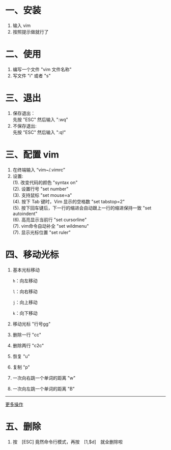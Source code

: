 # 一、安装
1. 输入 vim
2. 按照提示做就行了

# 二、使用
1. 编写一个文件 "vim 文件名称"
2. 写文件 "i" 或者 "s"
# 三、退出
1. 保存退出：<br>
      先按 "ESC" 然后输入 ":wq"
2. 不保存退出:<br>
      先按 "ESC" 然后输入 ":q!"<br>
# 三、配置 vim 
1. 在终端输入 “vim~/.vimrc”
2. 设置:<br>
(1). 改变代码的颜色 "syntax on"<br>
(2). 设置行号 "set number"<br>
(3). 支持鼠标 "set mouse=a"<br>
(4). 按下 Tab 键时，Vim 显示的空格数 "set tabstop=2"<br>
(5). 按下回车键后，下一行的缩进会自动跟上一行的缩进保持一致 "set autoindent"<br>
(6). 高亮显示当前行 "set cursorline"<br>
(7). vim命令自动补全 "set wildmenu"<br>
(7). 显示光标位置 "set ruler"
# 四、移动光标
1. 基本光标移动
     
     `h`：向左移动
     
     `l`：向右移动
     
     `j`：向上移动
     
     `k`：向下移动
     
2. 移动光标 "行号gg"
3. 删除一行 "cc"
4. 删除两行 "c2c"
5. 恢复 "u"
6. 复制 "p"
7. 一次向右跳一个单词的距离 "w"
8. 一次向左跳一个单词的距离 "B"
***
[更多操作](https://www.cnblogs.com/write-hua/p/7697762.html)
# 五、删除
1. 按　[ESC] 竟然命令行模式，再按　[1,$d]　就全删除啦
